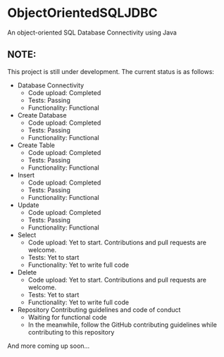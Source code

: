 # ObjectOrientedSQLJDBC
An object-oriented SQL Database Connectivity using Java

## NOTE:
This project is still under development. The current status is as follows:
<ul>
  <li>
    Database Connectivity
    <ul>
      <li> Code upload: Completed </li>
      <li> Tests: Passing </li>
      <li> Functionality: Functional </li>
    </ul>
  </li>
   <li>
    Create Database
    <ul>
      <li> Code upload: Completed </li>
      <li> Tests: Passing </li>
      <li> Functionality: Functional </li>
    </ul>
  </li>
  <li>
    Create Table
    <ul>
      <li> Code upload: Completed </li>
      <li> Tests: Passing </li>
      <li> Functionality: Functional </li>
    </ul>
  </li>
  <li>
    Insert
    <ul>
      <li> Code upload: Completed </li>
      <li> Tests: Passing </li>
      <li> Functionality: Functional </li>
    </ul>
  </li>
  <li>
    Update
    <ul>
      <li> Code upload: Completed </li>
      <li> Tests: Passing </li>
      <li> Functionality: Functional </li>
    </ul>
  </li>
  <li>
    Select
    <ul>
      <li> Code upload: Yet to start. Contributions and pull requests are welcome. </li>
      <li> Tests: Yet to start </li>
      <li> Functionality: Yet to write full code </li>
    </ul>
  </li>
  <li>
    Delete
    <ul>
      <li> Code upload: Yet to start. Contributions and pull requests are welcome. </li>
      <li> Tests: Yet to start </li>
      <li> Functionality: Yet to write full code </li>
    </ul>
  </li>
  <li>
    Repository Contributing guidelines and code of conduct
    <ul>
      <li> Waiting for functional code </li>
      <li> In the meanwhile, follow the GitHub contributing guidelines while contributing to this repository </li>
    </ul>
  </li>
</ul>

And more coming up soon...
